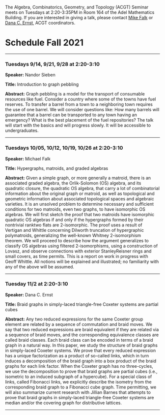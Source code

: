 The Algebra, Combinatorics, Geometry, and Topology (ACGT) Seminar meets on Tuesdays at 2:20-3:35PM in Room 164 of the Adel Mathematics Building. If you are interested in giving a talk, please contact [Mike Falk](mailto:Michael.Falk@nau.edu) or [Dana C. Ernst](http://danaernst.com), ACGT coordinators.

# Schedule Fall 2021 #

<hr>

### Tuesdays 9/14, 9/21, 9/28 at 2:20-3:10

**Speaker:** Nandor Sieben

**Title:** Introduction to graph pebbling

**Abstract:** Graph pebbling is a model for the transport of consumable resources like fuel. Consider a country where some of the towns have fuel reserves. To transfer a barrel from a town to a neighboring town requires the use of one barrel. We will consider questions like: How many barrels will guarantee that a barrel can be transported to any town having an emergency? What is the best placement of the fuel repositories? The talk will start with the basics and will progress slowly. It will be accessible to undergraduates.

<hr>

<!-- ### Tuesday 9/21 at 2:20-3:10

**Speaker:** Nandor Sieben

**Title:** Introduction to graph pebbling (continued)

**Abstract:** We barely made any progress. It's not too late to join.

<hr>

### Tuesday 9/28 at 2:20-3:10

**Speaker:** Nandor Sieben

**Title:** Introduction to graph pebbling (continued)

<hr> -->

### Tuesdays 10/05, 10/12, 10/19, 10/26 at 2:20-3:10

**Speaker:** Michael Falk

**Title:** Hypergraphs, matroids, and graded algebras

**Abstract:** Given a simple graph, or more generally a matroid, there is an
associated graded algebra, the Orlik-Solomon (OS) algebra, and its quadratic
closure, the quadratic OS algebra, that carry a lot of combinatorial information about the original graph or matroid, as well as topological and geometric
information about associated topological spaces and algebraic varieties. It is
an unsolved problem to determine necessary and sufficient conditions for two
matroids, even two graphs, to have isomorphic OS algebras.
We will first sketch the proof that two matroids have isomorphic quadratic
OS algebras if and only if the hypergraphs formed by their nontrivial ranktwo flats are 2-isomorphic. The proof uses a result of Vertigan and Whittle
concerning Dilworth truncation of hypergraphic polymatroids, generalizing the
well-known Whitney 2-isomorphism theorem. We will proceed to describe how
the argument generalizes to classify OS algebras using filtered 2-isomorphisms,
using a construction of Lovasz, and observe connections with exterior StanleyReisner rings and small covers, as time permits. This is a report on work in
progress with Geoff Whittle. All notions will be explained and illustrated; no
familiarity with any of the above will be assumed.

<hr>

<!-- ### Tuesday 10/12 at 2:20-3:10

**Speaker:** Michael Falk

**Title:** Hypergraphs, matroids, and graded algebras (continued)

**Abstract:** Given a simple graph, or more generally a matroid, there is an
associated graded algebra, the Orlik-Solomon (OS) algebra, and its quadratic
closure, the quadratic OS algebra, that carry a lot of combinatorial information about the original graph or matroid, as well as topological and geometric
information about associated topological spaces and algebraic varieties. It is
an unsolved problem to determine necessary and sufficient conditions for two
matroids, even two graphs, to have isomorphic OS algebras.
We will first sketch the proof that two matroids have isomorphic quadratic
OS algebras if and only if the hypergraphs formed by their nontrivial ranktwo flats are 2-isomorphic. The proof uses a result of Vertigan and Whittle
concerning Dilworth truncation of hypergraphic polymatroids, generalizing the
well-known Whitney 2-isomorphism theorem. We will proceed to describe how
the argument generalizes to classify OS algebras using filtered 2-isomorphisms,
using a construction of Lovasz, and observe connections with exterior StanleyReisner rings and small covers, as time permits. This is a report on work in
progress with Geoff Whittle. All notions will be explained and illustrated; no
familiarity with any of the above will be assumed.

<hr>

### Tuesday 10/19 at 2:20-3:10

**Speaker:** Michael Falk

**Title:** Hypergraphs, matroids, and graded algebras (continued)

**Abstract:** Given a simple graph, or more generally a matroid, there is an
associated graded algebra, the Orlik-Solomon (OS) algebra, and its quadratic
closure, the quadratic OS algebra, that carry a lot of combinatorial information about the original graph or matroid, as well as topological and geometric
information about associated topological spaces and algebraic varieties. It is
an unsolved problem to determine necessary and sufficient conditions for two
matroids, even two graphs, to have isomorphic OS algebras.
We will first sketch the proof that two matroids have isomorphic quadratic
OS algebras if and only if the hypergraphs formed by their nontrivial ranktwo flats are 2-isomorphic. The proof uses a result of Vertigan and Whittle
concerning Dilworth truncation of hypergraphic polymatroids, generalizing the
well-known Whitney 2-isomorphism theorem. We will proceed to describe how
the argument generalizes to classify OS algebras using filtered 2-isomorphisms,
using a construction of Lovasz, and observe connections with exterior StanleyReisner rings and small covers, as time permits. This is a report on work in
progress with Geoff Whittle. All notions will be explained and illustrated; no
familiarity with any of the above will be assumed.

<hr> -->

### Tuesday 11/2 at 2:20-3:10

**Speaker:** Dana C. Ernst

**Title:** Braid graphs in simply-laced triangle-free Coxeter systems are partial cubes

**Abstract:** Any two reduced expressions for the same Coxeter group element are related by a sequence of commutation and braid moves. We say that two reduced expressions are braid equivalent if they are related via a sequence of braid moves, and the corresponding equivalence classes are called braid classes. Each braid class can be encoded in terms of a braid graph in a natural way. In this paper, we study the structure of braid graphs in simply-laced Coxeter systems. We prove that every reduced expression has a unique factorization as a product of so-called links, which in turn induces a decomposition of the braid graph into a box product of the braid graphs for each link factor. When the Coxeter graph has no three-cycles, we use the decomposition to prove that braid graphs are partial cubes (i.e., isometric to an induced subgraph of a hypercube). For a special class of links, called Fibonacci links, we explicitly describe the isometry from the corresponding braid graph to a Fibonacci cube graph. Time permitting, we will also summarize current research with Jillian Barnes that attempts to prove that braid graphs in simply-laced triangle-free Coxeter systems are median and/or the covering graph for distributive lattices.

<hr>
